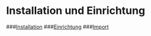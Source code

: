 # Installation und Einrichtung

###[Installation](installation_&_einrichtung.md)
###[Einrichtung](einrichtung.md)
###[Import](import.md)
